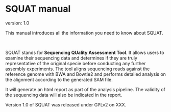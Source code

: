 # SQUAT manual

version: 1.0

This manual introduces all the information you need to know about SQUAT.

<br>

SQUAT stands for **Sequencing QUality Assessment Tool**. It allows users to examine their sequencing data and determines if they are truly representative of the original specie before conducting any further assembly experiments. The tool aligns sequencing reads against the reference genome with BWA and Bowtie2 and performs detailed analysis on the alignment according to the generated SAM file.

It will generate an html report as part of the analysis pipeline. The validity of the sequencing data will also be indicated in the report.

Version 1.0 of SQUAT was released under GPLv2 on XXX.